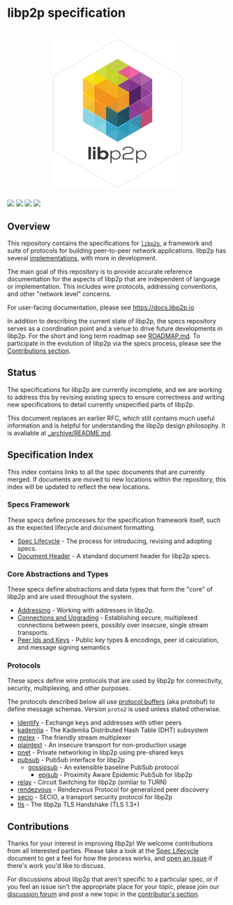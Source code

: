 # libp2p specification


<h1 align="center">
  <img src="https://raw.githubusercontent.com/libp2p/libp2p/a13997787e57d40d6315b422afbe1ceb62f45511/logo/libp2p-logo.png" alt="libp2p logo"/>
</h1>

<a href="http://protocol.ai"><img src="https://img.shields.io/badge/made%20by-Protocol%20Labs-blue.svg?style=flat-square" /></a>
<a href="http://libp2p.io/"><img src="https://img.shields.io/badge/project-libp2p-yellow.svg?style=flat-square" /></a>
<a href="http://webchat.freenode.net/?channels=%23libp2p"><img src="https://img.shields.io/badge/freenode-%23libp2p-yellow.svg?style=flat-square" /></a>
<a href="https://discuss.libp2p.io"><img src="https://img.shields.io/discourse/https/discuss.libp2p.io/posts.svg" /></a>

## Overview

This repository contains the specifications for [`libp2p`](https://libp2p.io), a
framework and suite of protocols for building peer-to-peer network applications.
libp2p has several [implementations][libp2p_implementations], with more in development.

The main goal of this repository is to provide accurate reference documentation
for the aspects of libp2p that are independent of language or implementation.
This includes wire protocols, addressing conventions, and other "network level"
concerns.

For user-facing documentation, please see https://docs.libp2p.io

In addition to describing the current state of libp2p, the specs repository
serves as a coordination point and a venue to drive future developments in
libp2p. For the short and long term roadmap see [ROADMAP.md](./ROADMAP.md). To
participate in the evolution of libp2p via the specs process, please see the
[Contributions section](#contributions).

## Status

The specifications for libp2p are currently incomplete, and we are working to
address this by revising existing specs to ensure correctness and writing new
specifications to detail currently unspecified parts of libp2p.

This document replaces an earlier RFC, which still contains much useful
information and is helpful for understanding the libp2p design philosophy. It is
avaliable at [_archive/README.md](./_archive/README.md).

## Specification Index

This index contains links to all the spec documents that are currently merged.
If documents are moved to new locations within the repository, this index will
be updated to reflect the new locations.

### Specs Framework

These specs define processes for the specification framework itself, such as the
expected lifecycle and document formatting.

- [Spec Lifecycle][spec_lifecycle] - The process for introducing, revising and
  adopting specs.
- [Document Header][spec_header] - A standard document header for libp2p specs.

### Core Abstractions and Types

These specs define abstractions and data types that form the "core" of libp2p
and are used throughout the system.

- [Addressing][spec_addressing] - Working with addresses in libp2p.
- [Connections and Upgrading][spec_connections] - Establishing secure,
  multiplexed connections between peers, possibly over insecure, single stream transports.
- [Peer Ids and Keys][spec_peerids] - Public key types & encodings, peer id calculation, and
  message signing semantics

### Protocols

These specs define wire protocols that are used by libp2p for connectivity,
security, multiplexing, and other purposes.

The protocols described below all use [protocol buffers](https://developers.google.com/protocol-buffers/docs/proto?hl=en) (aka protobuf) to define message schemas. Version `proto2` is used unless stated otherwise.

- [identify][spec_identify] -  Exchange keys and addresses with other peers
- [kademlia][spec_kademlia] - The Kademlia Distributed Hash Table (DHT) subsystem
- [mplex][spec_mplex] - The friendly stream multiplexer
- [plaintext][spec_plaintext] - An insecure transport for non-production usage
- [pnet][spec_pnet] - Private networking in libp2p using pre-shared keys
- [pubsub][spec_pubsub] - PubSub interface for libp2p
  - [gossipsub][spec_gossipsub] - An extensible baseline PubSub protocol
    - [episub][spec_episub] - Proximity Aware Epidemic PubSub for libp2p
- [relay][spec_relay] - Circuit Switching for libp2p (similar to TURN)
- [rendezvous][spec_rendezvous] - Rendezvous Protocol for generalized
  peer discovery
- [secio][spec_secio] - SECIO, a transport security protocol for libp2p
- [tls][spec_tls] - The libp2p TLS Handshake (TLS 1.3+)


## Contributions

Thanks for your interest in improving libp2p! We welcome contributions from all
interested parties. Please take a look at the [Spec Lifecycle][spec_lifecycle]
document to get a feel for how the process works, and [open an
issue](https://github.com/libp2p/specs/issues/new) if there's work you'd like to
discuss.

For discussions about libp2p that aren't specific to a particular spec, or if
you feel an issue isn't the appropriate place for your topic, please join our
[discussion forum](https://discuss.libp2p.io) and post a new topic in the
[contributor's section](https://discuss.libp2p.io/c/contributors).


[libp2p_implementations]: https://libp2p.io/implementations
[spec_lifecycle]: 00-framework-01-spec-lifecycle.md
[spec_header]: 00-framework-02-document-header.md
[spec_identify]: ./identify/README.md
[spec_kademlia]: ./kad-dht/README.md
[spec_mplex]: ./mplex/README.md
[spec_pnet]: ./pnet/Private-Networks-PSK-V1.md
[spec_pubsub]: ./pubsub/README.md
[spec_gossipsub]: ./pubsub/gossipsub/README.md
[spec_episub]: ./pubsub/gossipsub/episub.md
[spec_relay]: ./relay/README.md
[spec_rendezvous]: ./rendezvous/README.md
[spec_secio]: ./secio/README.md
[spec_tls]: ./tls/tls.md
[spec_peerids]: ./peer-ids/peer-ids.md
[spec_connections]: ./connections/README.md
[spec_plaintext]: ./plaintext/README.md
[spec_addressing]: ./addressing/README.md

